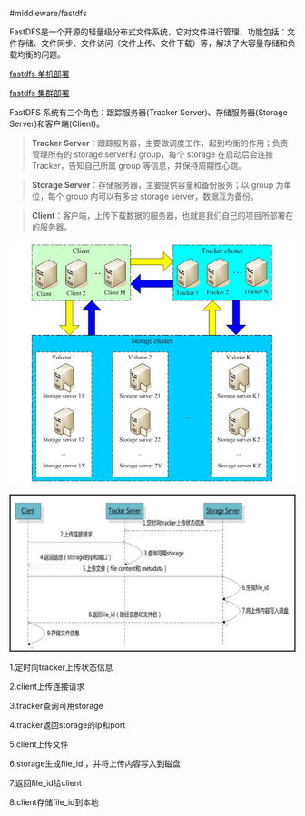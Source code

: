 #middleware/fastdfs

FastDFS是一个开源的轻量级分布式文件系统，它对文件进行管理，功能包括：文件存储、文件同步、文件访问（文件上传、文件下载）等，解决了大容量存储和负载均衡的问题。

[fastdfs 单机部署](fastdfs%20单机部署.md "fastdfs单机部署")

[fastdfs 集群部署](fastdfs%20集群部署.md "fastdfs集群")

FastDFS 系统有三个角色：跟踪服务器(Tracker Server)、存储服务器(Storage Server)和客户端(Client)。

> **Tracker Server**：跟踪服务器，主要做调度工作，起到均衡的作用；负责管理所有的 storage server和 group，每个 storage 在启动后会连接 Tracker，告知自己所属 group 等信息，并保持周期性心跳。

> **Storage Server**：存储服务器，主要提供容量和备份服务；以 group 为单位，每个 group 内可以有多台 storage server，数据互为备份。

> **Client**：客户端，上传下载数据的服务器，也就是我们自己的项目所部署在的服务器。

![](assets/fastdfs%20概述/image-20221127213345441.png)

![](assets/fastdfs%20概述/image-20221127213351374.png)


1.定时向tracker上传状态信息

2.client上传连接请求

3.tracker查询可用storage

4.tracker返回storage的ip和port

5.client上传文件

6.storage生成file\_id ，并将上传内容写入到磁盘

7.返回file\_id给client

8.client存储file\_id到本地
